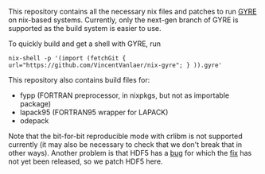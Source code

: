 This repository contains all the necessary nix files and patches to run [GYRE](https://github.com/rhtownsend/gyre) on nix-based systems. Currently, only the next-gen branch of GYRE is supported as the build system is easier to use.

To quickly build and get a shell with GYRE, run

```
nix-shell -p '(import (fetchGit { url="https://github.com/VincentVanlaer/nix-gyre"; } )).gyre'
```

This repository also contains build files for:

- fypp (FORTRAN preprocessor, in nixpkgs, but not as importable package)
- lapack95 (FORTRAN95 wrapper for LAPACK)
- odepack

Note that the bit-for-bit reproducible mode with crlibm is not supported currently (it may also be necessary to check that we don't break that in other ways). Another problem is that HDF5 has a [bug](https://github.com/HDFGroup/hdf5/issues/3831) for which the [fix](https://github.com/HDFGroup/hdf5/pull/3837) has not yet been released, so we patch HDF5 here.
